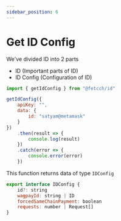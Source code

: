 ```yaml
---
sidebar_position: 6
---
```


# Get ID Config

We've divided ID into 2 parts

- ID (Important parts of ID)
- ID Config (Configuration of ID)

```js
import { getIdConfig } from "@fetcch/id"

getIdConfig({
    apiKey: "",
    data: {
        id: "satyam@metamask"
    }
})
    .then(result => {
        console.log(result)
    })
    .catch(error => {
        console.error(error)
    })
```

This function returns data of type `IDConfig`

```js
export interface IDConfig {
    id?: string
    wagpayId: string | ID
    forcedSameChainPayment: boolean
    requests: number | Request[]
}
```